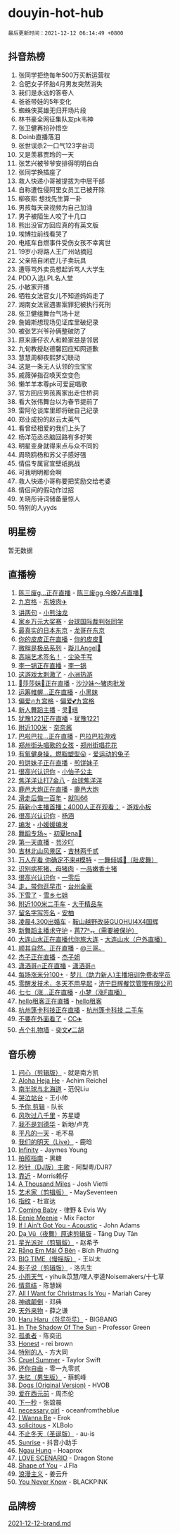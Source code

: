 # douyin-hot-hub

`最后更新时间：2021-12-12 06:14:49 +0800`

## 抖音热榜

1. 张同学拒绝每年500万买断运营权
1. 合肥女子怀胎4月男友突然消失
1. 我们是永远的答卷人
1. 爸爸带娃的5年变化
1. 蜘蛛侠英雄无归开场片段
1. 林书豪全网征集队友pk韦神
1. 张卫健再扮孙悟空
1. Doinb直播落泪
1. 张世误杀2一口气123字台词
1. 又是羡慕贾玲的一天
1. 张艺兴被爷爷安排得明明白白
1. 张同学换插座了
1. 救人快递小哥被提拔为中层干部
1. 自称遭性侵阿里女员工已被开除
1. 柳夜熙 想找先生算一卦
1. 男孩每天录视频为自己加油
1. 男子被陌生人咬了十几口
1. 熊出没官方回应真的有英文版
1. 埃博拉前线看哭了
1. 电瓶车自燃事件受伤女孩不幸离世
1. 19岁小将路人王广州站摘冠
1. 父亲陪自闭症儿子卖玩具
1. 遭辱骂外卖员想起诉骂人大学生
1. PDD入选LPL名人堂
1. 小敏家开播
1. 牺牲女法官女儿不知道妈妈走了
1. 湖南女法官遇害案罪犯被执行死刑
1. 张卫健组舞台气场十足
1. 詹姆斯想现场见证库里破纪录
1. 被张艺兴爷孙俩整破防了
1. 原来康仔农人和赖家益是邻居
1. 九旬教授赵德馨回应知网道歉
1. 慧慧周柳夜熙梦幻联动
1. 这是一条无人认领的虫宝宝
1. 戚薇弹指召唤天空变色
1. 懒羊羊本尊pk可爱屁唱歌
1. 官方回应男孩离家出走住桥洞
1. 看大张伟舞台以为春节提前了
1. 雷阿伦谈库里即将破自己纪录
1. 郑业成扮的赵云太英气
1. 看曾经相爱的我们上头了
1. 杨洋范丞丞脑回路有多好笑
1. 明星变身就得来点与众不同的
1. 周晓鸥杨和苏父子感好强
1. 情侣专属官宣壁纸挑战
1. 可我明明都会啊
1. 救人快递小哥称要把奖励交给老婆
1. 情侣间的假动作过招
1. 关晓彤诗词储备量惊人
1. 特别的人yyds

## 明星榜

暂无数据

## 直播榜

1. [陈三废g...正在直播](https://webcast.amemv.com/webcast/reflow/7040561109484866336) - [陈三废gg 今晚7点直播🎁](https://www.iesdouyin.com/share/user/83307044560?sec_uid=MS4wLjABAAAAPrwjPeBPCOAiC9Qg9lLGN9ny69RZKye_K54L6zu95NI)
1. [九宫格](https://webcast.amemv.com/webcast/reflow/7040565911165979406) - [东坡肉✈️](https://www.iesdouyin.com/share/user/4160198571989278?sec_uid=MS4wLjABAAAANmE8U-T1xYRABRSTRprlSkz0toyrNO3xhKH4uNlH871WzdWdQXbO_pZgOtB1X3Kl)
1. [讲两句](https://webcast.amemv.com/webcast/reflow/7040560618843147049) - [小熊油龙](https://www.iesdouyin.com/share/user/92452411361?sec_uid=MS4wLjABAAAAmtw15p3a3wYlG3aM8mYG7h3cXP94kqg7lG6M8hYUTUU)
1. [家乡万元大奖赛](https://webcast.amemv.com/webcast/reflow/7040474473243282183) - [台球国际裁判张同学](https://www.iesdouyin.com/share/user/72680409521?sec_uid=MS4wLjABAAAA2wLZ-2fuv8fXMUWBOANt22WhxZlJ_t2wyFXHKi6D67g)
1. [最真实的日本东京](https://webcast.amemv.com/webcast/reflow/7040567985420978952) - [龙哥在东京](https://www.iesdouyin.com/share/user/110896236602?sec_uid=MS4wLjABAAAAQuiqEefeav_sbYe73yN_icQ8fnqnf-ny_fEgL-NL0JQ)
1. [你的皮皮正在直播](https://webcast.amemv.com/webcast/reflow/7040560439108946700) - [你的皮皮🐰](https://www.iesdouyin.com/share/user/2277789309090599?sec_uid=MS4wLjABAAAAFoNuZYFrcjof66pYKoZJGyyj6kPulIDk5NB00j47ZH1xp0ghXlGTExNagf_L0s2x)
1. [微胖是极品系列](https://webcast.amemv.com/webcast/reflow/7040563172624976674) - [璇儿Angel🐬](https://www.iesdouyin.com/share/user/3051834593786078?sec_uid=MS4wLjABAAAAO3PyvK3xq8PmNyfleBRSD4FWchKJvPBmSyfsEe_CkJ5zSN1iL1F_954Fqc4KZQC6)
1. [高端艺术签名！](https://webcast.amemv.com/webcast/reflow/7040558777472420644) - [尘染手写](https://www.iesdouyin.com/share/user/3237416019697863?sec_uid=MS4wLjABAAAAo-rtBk8Pn9sxVUmRfMplI0RYiv6z9_5NET7FdbZWmYiJIChmL1UzhMUc1-bCmQ3C)
1. [李一锅正在直播](https://webcast.amemv.com/webcast/reflow/7040562093459901214) - [李一锅](https://www.iesdouyin.com/share/user/3139814288790631?sec_uid=MS4wLjABAAAAJBJfl5MWPjkx_Myuq6YPOfx_lqRByVUmsmjwszF-tDiQbD2cSQgCgXelOcaSKLE5)
1. [这游戏太刺激了](https://webcast.amemv.com/webcast/reflow/7040559390264445709) - [小洲热游](https://www.iesdouyin.com/share/user/97368796298?sec_uid=MS4wLjABAAAADLfWobdQSwpEyy4BwNTrl8qtaSuGkaRLPUNi8aGCfjs)
1. [🎀莎莎妹🎀正在直播](https://webcast.amemv.com/webcast/reflow/7040540065612745485) - [沙沙妹～猪肉批发](https://www.iesdouyin.com/share/user/62134952250?sec_uid=MS4wLjABAAAAaDnPhb5oTiLQuqpjHzfhNvTGENxBLXqJm5bUPxyyW6I)
1. [运筹帷幄...正在直播](https://webcast.amemv.com/webcast/reflow/7040529962814032670) - [小黑妹](https://www.iesdouyin.com/share/user/74832345027?sec_uid=MS4wLjABAAAAu0RMtjfcKujHAN80vqJ0Yo-vUZXNUffbNYY4GOzscLI)
1. [偏爱🔥九宫格](https://webcast.amemv.com/webcast/reflow/7040531860769835784) - [偏爱💕九宫格](https://www.iesdouyin.com/share/user/102666720309?sec_uid=MS4wLjABAAAAbyfvBaOdJQmT2M4k4mTXy6RVT1pXxAleGDzrANqE-Ts)
1. [新人舞蹈主播](https://webcast.amemv.com/webcast/reflow/7040552458808085289) - [灵🦌瑶](https://www.iesdouyin.com/share/user/1548557637400004?sec_uid=MS4wLjABAAAAfAOFy_5pYIvRtWaVi_c6-8GBLDtxZn4AbQssLrJweOnSwPalUMFx8PwDyZSBzd0l)
1. [犹豫1221正在直播](https://webcast.amemv.com/webcast/reflow/7040558951997475614) - [犹豫1221](https://www.iesdouyin.com/share/user/101363101700?sec_uid=MS4wLjABAAAA-G-EbfTXhvqLZ70bnyCgpD_Grwns2cHK73oRzYcTu00)
1. [附近100米](https://webcast.amemv.com/webcast/reflow/7040552351677385484) - [奈奈酱](https://www.iesdouyin.com/share/user/1187907728587539?sec_uid=MS4wLjABAAAAPY6pzeXGV2FtWTCBMTObEL7QgVERnFiokTsBBPsAwXenJS5ahdQyXmWOUrYfkPdF)
1. [巴啦巴拉...正在直播](https://webcast.amemv.com/webcast/reflow/7037986138145000228) - [巴拉巴拉游戏](https://www.iesdouyin.com/share/user/2933131207250763?sec_uid=MS4wLjABAAAAZBUmi_KekVwcdHDC6qGqB-T8hSYDQrcgPBFkHuKrruBiARwTic4Zxdc5TK6l9aSL)
1. [郑州街头唱歌的女孩](https://webcast.amemv.com/webcast/reflow/7040552158466525991) - [郑州街唱花花](https://www.iesdouyin.com/share/user/64122544716?sec_uid=MS4wLjABAAAAKawz7fNXYuAItyWyZ0Cx8xbKhm9i6Uk7uYyzVaOqXFI)
1. [有氧健身操，燃脂塑型😜](https://webcast.amemv.com/webcast/reflow/7040557083275627304) - [爱运动的兔子](https://www.iesdouyin.com/share/user/99760035539?sec_uid=MS4wLjABAAAA6meG86URh_0hb_YyCQi11V3v8ZMF2z2ubiBd8cF-FBc)
1. [煎饼妹子正在直播](https://webcast.amemv.com/webcast/reflow/7040510832228207392) - [煎饼妹子](https://www.iesdouyin.com/share/user/67778089955?sec_uid=MS4wLjABAAAAsTQ5uzgSgi5gRsxdsKsm6u2sVe7TUhoXBih4_-YLwLE)
1. [很高兴认识你](https://webcast.amemv.com/webcast/reflow/7040404056367467272) - [小怡子公主](https://www.iesdouyin.com/share/user/2692024151316540?sec_uid=MS4wLjABAAAAYuX0YRNMwzDIpoG_asKOGsNGA2K9HDLAiLJIT_fWNv_9L-YtFLgNeTsqzbXuxn9u)
1. [焦洋洋让打7金八](https://webcast.amemv.com/webcast/reflow/7040483484950858527) - [台球焦洋洋](https://www.iesdouyin.com/share/user/110007785593?sec_uid=MS4wLjABAAAAgOTSjXXuMbchfb-8SSUOhkAWJ0SaTaa_mprvtt2npYY)
1. [鹿邑大炮正在直播](https://webcast.amemv.com/webcast/reflow/7040551468193139459) - [鹿邑大炮](https://www.iesdouyin.com/share/user/3079053909177767?sec_uid=MS4wLjABAAAACPO8L7qBaPw_SdqULxNhZ6MsuMi3ErPriAn5WzpmZDrz8E6-sSdWuf-QO5YW-EKH)
1. [滑走后悔一百年](https://webcast.amemv.com/webcast/reflow/7040556848671574784) - [就叫66](https://www.iesdouyin.com/share/user/3307766730203967?sec_uid=MS4wLjABAAAABXpZGJ5M937_8PT__zeKlCNq3C0AZn2AnztVOx81gciMPj_hTlkaHlcwpIR7nwYh)
1. [萌新小主播首播；4000人正在观看；](https://webcast.amemv.com/webcast/reflow/7039139808681151240) - [游戏小板](https://www.iesdouyin.com/share/user/107657909754?sec_uid=MS4wLjABAAAAa3KyzdcLZ50C8dw8qLqbp63AoTHxDfeSzQbPXBOLwJM)
1. [很高兴认识你](https://webcast.amemv.com/webcast/reflow/7040521471533271838) - [杨涵](https://www.iesdouyin.com/share/user/111451359953?sec_uid=MS4wLjABAAAABHy8RdLFBezRtG8va5nLANywGIO40qifGeSpMX-ksWQ)
1. [编发](https://webcast.amemv.com/webcast/reflow/7040548583258475277) - [小媛媛编发](https://www.iesdouyin.com/share/user/932830080673448?sec_uid=MS4wLjABAAAATj5y5muGuXqn3BaVivYKW68F0yKZas0ozJFZbZcMeMQ)
1. [舞蹈专场~](https://webcast.amemv.com/webcast/reflow/7040553710585416451) - [初夏lena💃](https://www.iesdouyin.com/share/user/2428196297114371?sec_uid=MS4wLjABAAAArqgbUV726B36m8FqlNssd3igvjttIJTeT_CRlJJ81Nq5KC1KE0p3k9bJg3wWPZ6Z)
1. [第一天直播](https://webcast.amemv.com/webcast/reflow/7040568295216466688) - [芸汐吖](https://www.iesdouyin.com/share/user/1613692301742532?sec_uid=MS4wLjABAAAA6Q3f3PA9tVUnzAkgYTnviAwjGGuGf5YNz5J7t8obovYPK-O1T3kT7DohJG7TjHr2)
1. [吉林北山风景区](https://webcast.amemv.com/webcast/reflow/7040546959534394151) - [吉林两千贰](https://www.iesdouyin.com/share/user/4124973868265934?sec_uid=MS4wLjABAAAA09BUCrlGnNM0tCvwUzXf1gJHJzM88wnf2CG81VARbP3iqufre3ZhwsuCnXymOUvM)
1. [万人在看 你确定不来#模特](https://webcast.amemv.com/webcast/reflow/7040568084393937696) - [一舞倾城🦋（肚皮舞）](https://www.iesdouyin.com/share/user/2268999571483983?sec_uid=MS4wLjABAAAAlIyBD6LnWzbcXoDHkMzW32poU38jBNnafw5NnQUo7naiZtBZ3M9fiyzTDpB836eS)
1. [识别病死猪、母猪肉](https://webcast.amemv.com/webcast/reflow/7040558405081172766) - [一品嫩香土猪](https://www.iesdouyin.com/share/user/86717067578?sec_uid=MS4wLjABAAAATtcc1mp_wZIjnI_bh-3Y-V1vVKgtn2pCEcnlRWpbCSk)
1. [很高兴认识你](https://webcast.amemv.com/webcast/reflow/7040557487762049796) - [一零后](https://www.iesdouyin.com/share/user/53142556518?sec_uid=MS4wLjABAAAAra3aV9FDoBTBgx7YGuXhb51XTjCZXEh054v5ZjSdJOE)
1. [走，带你逛早市](https://webcast.amemv.com/webcast/reflow/7040553390597868303) - [台州金豪](https://www.iesdouyin.com/share/user/1099935842308381?sec_uid=MS4wLjABAAAAS6KSQtDfyv9LDniU9W19UCZLUichA_rdQoeNTaNiod-ftKaCIe-_qYEM2AFxRi7u)
1. [下雪了](https://webcast.amemv.com/webcast/reflow/7040539264962038563) - [雪乡七姐](https://www.iesdouyin.com/share/user/87542334836?sec_uid=MS4wLjABAAAADyqLtcbJXQKp0EZiKWct8pTv1eRPiVG9Xf1ymZRSU38)
1. [附近100米二手车](https://webcast.amemv.com/webcast/reflow/7040563263100177191) - [大于精品车](https://www.iesdouyin.com/share/user/3641227334925559?sec_uid=MS4wLjABAAAAlP41FoFBIHBMSrXjN4YA0CeaBjUyt9CF-IsH7PjHOzuQhKsFrkdknM0qwJDKkNNs)
1. [留名字写签名](https://webcast.amemv.com/webcast/reflow/7040557150132767525) - [安柚](https://www.iesdouyin.com/share/user/2093923962731363?sec_uid=MS4wLjABAAAAumcrR8LT1BVduqhz2fEC8QZshtWhdzXdou724-vqr2PyY0FeblK8TvAeVNZhcS03)
1. [凌晨4.300出婚车](https://webcast.amemv.com/webcast/reflow/7040549071832009487) - [鞍山越野改装GUOHUI4X4国辉](https://www.iesdouyin.com/share/user/2176668617421812?sec_uid=MS4wLjABAAAAa-BT2QcJ9R2R3rzyin9BuZuGl8S16ZmBKtW6g07KEKhQG4arJEoGZ9AxmN8mbHkn)
1. [新舞蹈主播求守护](https://webcast.amemv.com/webcast/reflow/7040515139174468389) - [苒77ᴿ₇₇（需要被保护）](https://www.iesdouyin.com/share/user/2251449492585619?sec_uid=MS4wLjABAAAAQvhXADf67Xs5C8D1ulXK04AgLJLw2OPhV51P1DP76WZdICZ10WWuZDO6rvIoJOxC)
1. [大连山水正在直播代你旅大连](https://webcast.amemv.com/webcast/reflow/7040553973253720873) - [大连山水（户外直播）](https://www.iesdouyin.com/share/user/68480717516?sec_uid=MS4wLjABAAAA5bzPRjO-zw-g5tpds-JRUdTBwjk-6b-3KCBalJH7BSI)
1. [顺其自然。正在直播](https://webcast.amemv.com/webcast/reflow/7040556883597380392) - [@三哥。](https://www.iesdouyin.com/share/user/62963012362?sec_uid=MS4wLjABAAAAeL7BC0Xnt7WZ4SJh45_hmoEYDDvlpUnYi8XAM7iQQao)
1. [杰子正在直播](https://webcast.amemv.com/webcast/reflow/7040562799298595625) - [杰子姐](https://www.iesdouyin.com/share/user/10641656220?sec_uid=MS4wLjABAAAACDumu39mAn7BoeaY9vEsjnbaCmWYzQ_MG5p5tNAsMnU)
1. [潇洒哥🔥正在直播](https://webcast.amemv.com/webcast/reflow/7040528032171412257) - [潇洒哥🔥](https://www.iesdouyin.com/share/user/2181883040378583?sec_uid=MS4wLjABAAAABn4ahjfZZogZMkVYld3hyHBwnbWqqmfgONOn7mKNEn_q95gA7sOJabO_UJbJVyE6)
1. [每场涨米分100+](https://webcast.amemv.com/webcast/reflow/7040558751316773672) - [梦儿（助力新人)主播培训免费收学员](https://www.iesdouyin.com/share/user/1332199192265048?sec_uid=MS4wLjABAAAAQ2Gw2aEO9UVYH1nfVr8zD1oSzDvGEDEoau48FAKRlaLoHZn9JEqSJuX4HrK8WPFx)
1. [零醒发技术，冬天不用早起](https://webcast.amemv.com/webcast/reflow/7040556653338430246) - [济宁巨辉餐饮管理有限公司](https://www.iesdouyin.com/share/user/67992366300?sec_uid=MS4wLjABAAAAwtkJGhbWWLS0LSRHNUCc_qo-Dii3eUhE5CY6iYAgO_U)
1. [七七（涨...正在直播](https://webcast.amemv.com/webcast/reflow/7040561023568349992) - [小梦（涨F直播）](https://www.iesdouyin.com/share/user/60364520727?sec_uid=MS4wLjABAAAAusPm1uYjZcMv0jc0UiDmbT84Fh02lDyfWVCjfpSNiVc)
1. [hello租客正在直播](https://webcast.amemv.com/webcast/reflow/7040559380865075981) - [hello租客](https://www.iesdouyin.com/share/user/3236606360952863?sec_uid=MS4wLjABAAAApgBBIOmvw1mf9bTM2gZ7dCQvkSuA24yGoDMdNwL0gSLcopjsZp__nfKsgXlabkKn)
1. [杭州篷卡科技正在直播](https://webcast.amemv.com/webcast/reflow/7040566022931335950) - [杭州篷卡科技  二手车](https://www.iesdouyin.com/share/user/915263097929787?sec_uid=MS4wLjABAAAAoj46U3gtmmYq56BMk4V0lCYcQlHGewaFJynR_lOVor0)
1. [不要在外面看了](https://webcast.amemv.com/webcast/reflow/7040553973253802793) - [CC✈️](https://www.iesdouyin.com/share/user/2739575847926635?sec_uid=MS4wLjABAAAAlCMTWEjldRM_30RQsLD1-XEVc3_z1MA_bk5Nkgpo37KabBwoNMWaVz_n_o1PCuHH)
1. [点个礼物墙](https://webcast.amemv.com/webcast/reflow/7040551977713011456) - [奕文💕二胡](https://www.iesdouyin.com/share/user/3935872412034744?sec_uid=MS4wLjABAAAAMBjq9fWL4fjDQdQLuPDjjAwzE-h6a9WjYAVV3OZJRxsWrAKXqJDxbaugk_9NP700)

## 音乐榜

1. [问心（剪辑版）](https://sf3-cdn-tos.douyinstatic.com/obj/tos-cn-ve-2774/2d8f35de85334f56ae2353f8daef63d2) - 就是南方凯
1. [Aloha Heja He](https://sf3-cdn-tos.douyinstatic.com/obj/tos-cn-ve-2774/59a06c12650341f8b6e82b97c7a20b90) - Achim Reichel
1. [南半球与北海道](https://sf3-cdn-tos.douyinstatic.com/obj/tos-cn-ve-2774/0d1a6b330cf84ad39b8cf600a2849fbc) - 范倪Liu
1. [哭泣站台]() - 王小帅
1. [予你 剪辑](https://sf6-cdn-tos.douyinstatic.com/obj/tos-cn-ve-2774/81338df63fc64aa5a879e0eca063afc8) - 队长
1. [风吹过八千里](https://sf6-cdn-tos.douyinstatic.com/obj/tos-cn-ve-2774/a1a6ff5c96de4f13890fedc3fd6d4c76) - 苏星婕
1. [我不是刘德华]() - 新地/卢克
1. [平凡的一天]() - 毛不易
1. [我们的明天（Live）](https://sf6-cdn-tos.douyinstatic.com/obj/tos-cn-ve-2774/50b758549f904df7a2963c5be52535af) - 鹿晗
1. [Infinity](https://sf6-cdn-tos.douyinstatic.com/obj/tos-cn-ve-2774/7861e9af59e04a7aa61cb096ab7a5652) - Jaymes Young
1. [拍照指南]() - 黑糖
1. [秒针（DJ版）主歌](https://sf6-cdn-tos.douyinstatic.com/obj/tos-cn-ve-2774/19fee1960e4a408c9039a80d27e58189) - 阿梨粤/DJR7
1. [靠近]() - Morris赖仔
1. [A Thousand Miles]() - Josh Vietti
1. [艺术家（剪辑版）](https://sf3-cdn-tos.douyinstatic.com/obj/tos-cn-ve-2774/afc2f416a1004398942e225bff8d44fb) - MaySeventeen
1. [指纹](https://sf3-cdn-tos.douyinstatic.com/obj/tos-cn-ve-2774/3b53eb1e5db241b6849e56104809dd2c) - 杜宣达
1. [Coming Baby](https://sf3-cdn-tos.douyinstatic.com/obj/tos-cn-ve-2774/f02fe2dbebf642a6ba6faa6c3b9853ad) - 律野 & Evis Wy
1. [Eenie Meenie](https://sf6-cdn-tos.douyinstatic.com/obj/tos-cn-ve-2774/41086f9587e44036823d9782d42be7e2) - Mix Factor
1. [If I Ain't Got You - Acoustic](https://sf6-cdn-tos.douyinstatic.com/obj/tos-cn-ve-2774/30b9229284e54f27b3d877b2e4a2f7f3) - John Adams
1. [Dạ Vũ（夜舞）原速剪辑版](https://sf6-cdn-tos.douyinstatic.com/obj/tos-cn-ve-2774/95dc029a0dfd4865bbe861993fb97adf) - Tăng Duy Tân
1. [星光派对（剪辑版）]() - 赵希予
1. [Rằng Em Mãi Ở Bên](https://sf3-cdn-tos.douyinstatic.com/obj/tos-cn-ve-2774/59a03192db1b4d9486f28a1b04e9abeb) - Bích Phương
1. [BIG TIME（慢摇版）]() - 王以太
1. [影子说（剪辑版）]() - 洛先生
1. [小雨天气]() - yihuik苡慧/嘿人李逵Noisemakers/十七草
1. [情意结](https://sf3-cdn-tos.douyinstatic.com/obj/tos-cn-ve-2774/642038f85e2944ab84ac01d460d13682) - 陈慧娴
1. [All I Want for Christmas Is You](https://sf3-cdn-tos.douyinstatic.com/obj/tos-cn-ve-2774/a6e8364f27b14b3a84dfe9cabbfcff0e) - Mariah Carey
1. [神魂颠倒](https://sf6-cdn-tos.douyinstatic.com/obj/tos-cn-ve-2774/35bf9a0f55b140cbad2ef9c9fd1c355a) - 邓典
1. [天外来物]() - 薛之谦
1. [Haru Haru（하루하루）](https://sf6-cdn-tos.douyinstatic.com/obj/tos-cn-ve-2774/940c04aa98154ee7bdbaaa2ad9f28aec) - BIGBANG
1. [In The Shadow Of The Sun]() - Professor Green
1. [孤勇者]() - 陈奕迅
1. [Honest](https://sf3-cdn-tos.douyinstatic.com/obj/tos-cn-ve-2774/1eb1b51d47e845aa8af3f97d0179a8e6) - rei brown
1. [特别的人]() - 方大同
1. [Cruel Summer](https://sf6-cdn-tos.douyinstatic.com/obj/tos-cn-ve-2774/b35ad770e6d4495abefaa493fa46b555) - Taylor Swift
1. [还你自由]() - 零一九零贰
1. [失忆（男生版）](https://sf6-cdn-tos.douyinstatic.com/obj/tos-cn-ve-2774/886488823e4d448e9cefef2df680d397) - 蔡鹤峰
1. [Dogs (Original Version)](https://sf6-cdn-tos.douyinstatic.com/obj/tos-cn-ve-2774/d3679b1ec20f48cb8b38eb5445299b38) - HVOB
1. [爱在西元前]() - 周杰伦
1. [下一秒](https://sf6-cdn-tos.douyinstatic.com/obj/tos-cn-ve-2774/16eedda97153423db2501ff6373be86a) - 张碧晨
1. [necessary girl](https://sf3-cdn-tos.douyinstatic.com/obj/tos-cn-ve-2774/357e1cc9d4564b0db7f589d498e98d2d) - oceanfromtheblue
1. [I Wanna Be](https://sf3-cdn-tos.douyinstatic.com/obj/tos-cn-ve-2774/8ddf406dac164d6798847f32de9e52e9) - Erok
1. [solicitous]() - XLBolo
1. [不止冬天（圣诞版）]() - au-is
1. [Sunrise](https://sf6-cdn-tos.douyinstatic.com/obj/tos-cn-ve-2774/bb0b72d46f474ff090de9a6bbf33b8bf) - 抖音小助手
1. [Ngau Hung](https://sf6-cdn-tos.douyinstatic.com/obj/tos-cn-ve-2774/fe5b05b2ffb64697a7fa68eaa202c953) - Hoaprox
1. [LOVE SCENARIO](https://sf3-cdn-tos.douyinstatic.com/obj/tos-cn-ve-2774/25822197988c41c3b476d82741550f52) - Dragon Stone
1. [Shape of You](https://sf3-cdn-tos.douyinstatic.com/obj/tos-cn-ve-2774/af2950a1d5e34ad18f7c2cb23bc46e19) - J.Fla
1. [浪漫主义]() - 姜云升
1. [You Never Know](https://sf6-cdn-tos.douyinstatic.com/obj/tos-cn-ve-2774/93ea07db32c04cdb818583f2df1e50bd) - BLACKPINK

## 品牌榜

[2021-12-12-brand.md](2021-12-12-brand.md)
